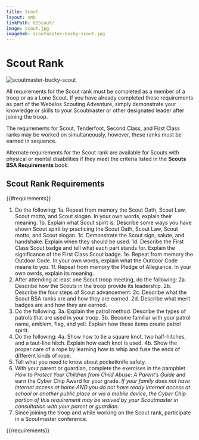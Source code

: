 ```yaml
---
title: Scout
layout: smb
linkPath: 01Scout/
image: scout.jpg
imageSmb: scoutmaster-bucky-scout.jpg
---
```


# Scout Rank

<div class="D(f) Fxd(c)--s">

<div class="Ta(c) Pt(1em)--s">

![scoutmaster-bucky-scout]({{imageSmb}})</div>

<div>

All requirements for the Scout rank must be completed as a member of a troop or as a Lone Scout.  If you have already completed these requirements as part of the Webelos Scouting Adventure, simply demonstrate your knowledge or skills to your Scoutmaster or other designated leader after joining the troop.

The requirements for Scout, Tenderfoot, Second Class, and First Class ranks may be worked on simultaneously, however, these ranks must be earned in sequence.

Alternate requirements for the Scout rank are available for Scouts with physical or mental disabilities if they meet the criteria listed in the **Scouts BSA Requirements** book.

</div></div>

## Scout Rank Requirements

{{#requirements}}
1. Do the following:
    1a. Repeat from memory the Scout Oath, Scout Law, Scout motto, and Scout slogan. In your own words, explain their meaning.
    1b. Explain what Scout spirit is. Describe some ways you have shown Scout spirit by practicing the Scout Oath, Scout Law, Scout motto, and Scout slogan.
    1c. Demonstrate the Scout sign, salute, and handshake. Explain when they should be used.
    1d. Describe the First Class Scout badge and tell what each part stands for. Explain the significance of the First Class Scout badge.
    1e. Repeat from memory the Outdoor Code. In your own words, explain what the Outdoor Code means to you.
    1f. Repeat from memory the Pledge of Allegiance. In your own owrds, explain its meaning.
2. After attending at least one Scout troop meeting, do the following:
    2a. Describe how the Scouts in the troop provide its leadership.
    2b. Describe the four steps of Scout advancement.
    2c. Describe what the Scout BSA ranks are and how they are earned.
    2d. Describe what merit badges are and how they are earned.
3. Do the following:
    3a. Explain the patrol method. Describe the types of patrols that are used in your troop.
    3b. Become familiar with your patrol name, emblem, flag, and yell. Explain how these items create patrol spirit.
4. Do the following:
    4a. Show how to tie a square knot, two half-hitches, and a taut-line hitch. Explain how each knot is used.
    4b. Show the proper care of a rope by learning how to whip and fuse the ends of different kinds of rope.
5. Tell what you need to know about pocketknife safety.
6. With your parent or guardian, complete the exercises in the pamphlet *How to Protect Your Children from Child Abuse: A Parent’s Guide* and earn the Cyber Chip Award for your grade.
*If your family does not have internet access at home AND you do not have ready internet access at school or another public place or via a mobile device, the Cyber Chip portion of this requirement may be waived by your Scoutmaster in consultation with your parent or guardian.*
7. Since joining the troop and while working on the Scout rank, participate in a Scoutmaster conference.

{{/requirements}}
